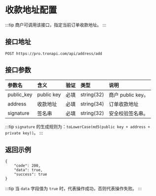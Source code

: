 # 收款地址配置

:::tip
商户可调用该接口，指定当前订单收款地址。
:::

## 接口地址

```shell:no-line-numbers
POST https://pro.tronapi.com/api/address/add
```

## 接口参数

参数名 | 含义 | 验证 | 类型 | 说明
:-|:-|:-|:-|:-
public_key | public key | 必填 | string(32) | 商户 public key。
address | 收款地址 | 必填 | string(34) | 订单收款地址
signature | 签名串 | 必填 | string(32) | 安全校验签名串。

:::tip
`signature` 的生成规则为：`toLowerCase(md5(public key + address + private key))`。
:::

## 返回示例

```json:no-line-numbers
{
    "code": 200,
    "data": true,
    "success": true
}
```

:::tip
当 `data` 字段值为 `true` 时，代表操作成功，否则代表操作失败。
:::